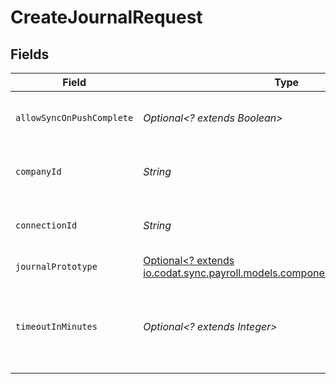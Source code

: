 # CreateJournalRequest


## Fields

| Field                                                                                                                       | Type                                                                                                                        | Required                                                                                                                    | Description                                                                                                                 | Example                                                                                                                     |
| --------------------------------------------------------------------------------------------------------------------------- | --------------------------------------------------------------------------------------------------------------------------- | --------------------------------------------------------------------------------------------------------------------------- | --------------------------------------------------------------------------------------------------------------------------- | --------------------------------------------------------------------------------------------------------------------------- |
| `allowSyncOnPushComplete`                                                                                                   | *Optional<? extends Boolean>*                                                                                               | :heavy_minus_sign:                                                                                                          | Allow a sync upon push completion.                                                                                          |                                                                                                                             |
| `companyId`                                                                                                                 | *String*                                                                                                                    | :heavy_check_mark:                                                                                                          | Unique identifier for a company.                                                                                            | 8a210b68-6988-11ed-a1eb-0242ac120002                                                                                        |
| `connectionId`                                                                                                              | *String*                                                                                                                    | :heavy_check_mark:                                                                                                          | Unique identifier for a connection.                                                                                         | 2e9d2c44-f675-40ba-8049-353bfcb5e171                                                                                        |
| `journalPrototype`                                                                                                          | [Optional<? extends io.codat.sync.payroll.models.components.JournalPrototype>](../../models/components/JournalPrototype.md) | :heavy_minus_sign:                                                                                                          | N/A                                                                                                                         |                                                                                                                             |
| `timeoutInMinutes`                                                                                                          | *Optional<? extends Integer>*                                                                                               | :heavy_minus_sign:                                                                                                          | Time limit for the push operation to complete before it is timed out.                                                       |                                                                                                                             |